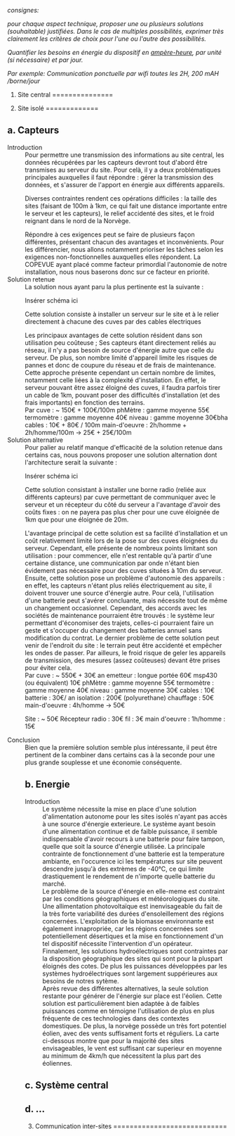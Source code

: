 *consignes:*

*pour chaque aspect technique, proposer une ou plusieurs solutions (souhaitable) justifiées. Dans le cas de multiples possibilités, exprimer très clairement les critères de choix pour l'une ou l'autre des possibilités.*

*Quantifier les besoins en énergie du dispositif en [ampère-heure](http://fr.wikipedia.org/wiki/Amp%C3%A8re-heure), par unité (si nécessaire) et par jour.*

*Par exemple: Communication ponctuelle par wifi toutes les 2H, 200 mAH /borne/jour*


1. Site central
===============


2. Site isolé
=============

a. Capteurs
-----------

<dl>
  <dt>Introduction</dt>
  <dd>
  Pour permettre une transmission des informations au site central, les données récupérées par les capteurs devront tout d'abord être transmises 
   au serveur du site. Pour celà, il y a deux problématiques principales auxquelles il faut répondre : gérer la transmission des données, et s'assurer
   de l'apport en énergie aux différents appareils.
   
  Diverses contraintes rendent ces opérations difficiles : la taille des sites (faisant de 100m à 1km, ce qui fait une distance importante entre le serveur
   et les capteurs), le relief accidenté des sites, et le froid reignant dans le nord de la Norvège.
  </dd>
  <dd>
  Répondre à ces exigences peut se faire de plusieurs façon différentes, présentant chacun des avantages et inconvénients. Pour les différencier,
   nous allons notamment prioriser les tâches selon les exigences non-fonctionnelles auxquelles elles répondent. La COPEVUE ayant placé comme facteur
   primordial l'autonomie de notre installation, nous nous baserons donc sur ce facteur en priorité.
  </dd>
  
  <dt>Solution retenue</dt>
  <dd>
  La solution nous ayant paru la plus pertinente est la suivante :
  
  Insérer schéma ici
  
  Cette solution consiste à installer un serveur sur le site et à le relier directement à chacune des cuves par des cables électriques
  </dd>
  <dd>
  Les principaux avantages de cette solution résident dans son utilisation peu coûteuse ; Ses capteurs étant directement reliés au réseau, 
   il n'y a pas besoin de source d'énergie autre que celle du serveur. De plus, son nombre limité d'appareil limite les risques de pannes 
   et donc de coupure du réseau et de frais de maintenance.
  </dd>
  <dd>
  Cette approche présente cependant un certain nombre de limites, notamment celle liées à la complexité d'installation. En effet, le serveur pouvant
   être assez éloigné des cuves, il faudra parfois tirer un cable de 1km, pouvant poser des difficultés d'installation (et des frais importants) en fonction
   des terrains.
  </dd>
  <dd>
  Par cuve : ~ 150€ + 100€/100m
  phMètre : gamme moyenne 55€
  termomètre : gamme moyenne 40€
  niveau : gamme moyenne 30€bha
  cables : 10€ + 80€ / 100m
  main-d'oeuvre : 2h/homme + 2h/homme/100m -> 25€ + 25€/100m
  </dd>

  <dt>Solution alternative</dt>
  <dd>
  Pour palier au relatif manque d'efficacité de la solution retenue dans certains cas, nous pouvons proposer une solution alternation dont l'architecture serait la suivante :
  
  Insérer schéma ici
  
  Cette solution consistant à installer une borne radio (reliée aux différents capteurs) par cuve permettant de communiquer avec le serveur et un récepteur du côté du serveur a l'avantage d'avoir des coûts fixes : on ne payera pas plus cher 
   pour une cuve éloignée de 1km que pour une éloignée de 20m.
  </dd>
  <dd>
  L'avantage principal de cette solution est sa facilité d'installation et un coût relativement limité lors de la pose sur des cuves éloignées du serveur. Cependant, elle présente de nombreux points limitant son utilisation : pour commencer,
   elle n'est rentable qu'à partir d'une certaine distance, une communication par onde n'étant bien évidement pas nécessaire pour des cuves situées à 10m du serveur. Ensuite, cette solution pose un problème d'autonomie des appareils : en effet,
    les capteurs n'étant plus reliés électriquement au site, il doivent trouver une source d'énergie autre. Pour celà, l'utilisation d'une batterie peut s'avérer concluante, mais nécessite tout de même un changement occasionnel. Cependant, des accords
	avec les sociétés de maintenance pourraient être trouvés : le système leur permettant d'économiser des trajets, celles-ci pourraient faire un geste et s'occuper du changement des batteries annuel sans modification du contrat. Le dernier problème de cette
	solution peut venir de l'endroit du site : le terrain peut être accidenté et empêcher les ondes de passer. Par ailleurs, le froid risque de geler les appareils de transmission, des mesures (assez coûteuses) devant être prises pour éviter cela.
  </dd>
  <dd>
  Par cuve : ~ 550€ + 30€ an
  emetteur : longue portée 60€
  msp430 (ou équivalent) 10€
  phMètre : gamme moyenne 55€
  termomètre : gamme moyenne 40€
  niveau : gamme moyenne 30€
  cables : 10€
  batterie : 30€/ an
  isolation : 200€ (polyurethane) 
  chauffage : 50€
  main-d'oeuvre : 4h/homme -> 50€
  
  Site : ~ 50€
  Récepteur radio : 30€
  fil : 3€
  main d'oeuvre : 1h/homme : 15€
  </dd>
</dl>

<dt>Conclusion</dt>
  <dd>Bien que la première solution semble plus intéressante, il peut être pertinent de la combiner dans certains cas à la seconde pour une plus grande souplesse et une économie conséquente.


b. Energie
----------
<dl>
	<dt> Introduction </dt>
	<dd>
	Le système nécessite la mise en place d'une solution d'alimentation autonome pour les sites isolés n'ayant pas accès à une source d'énergie exterieure. Le système ayant besoin d'une alimentation continue et de faible puissance, il semble indispensable d'avoir recours à une batterie pour faire tampon, quelle que soit la source d'énergie utilisée. La principale contrainte de fonctionnement d'une batterie est la temperature ambiante, en l'occurence ici les températures sur site peuvent descendre jusqu'à des extrèmes de -40°C, ce qui limite drastiquement le rendement de n'importe quelle batterie du marché.
	</dd>
	<dd>
	Le problème de la source d'énergie en elle-meme est contraint par les conditions géographiques et météorologiques du site. Une allimentation photovoltaïque est inenvisageable du fait de la très forte variabilité des durées d'ensoleillement des régions concernées. L'exploitation de la biomasse environnante est également innapropriée, car les régions concernées sont potentiellement désertiques et la mise en fonctionnement d'un tel dispositif nécessite l'intervention d'un opérateur. Finnalement, les solutions hydroélectriques sont contraintes par la disposition géographique des sites qui sont pour la pluspart éloignés des cotes. De plus les puissances développées par les systèmes hydroélectriques sont largement suppérieures aux besoins de notres sytème.
	</dd>
	<dd>
	Après revue des différentes alternatives, la seule solution restante pour générer de l'énergie sur place est l'éolien. Cette solution est particulièrement bien adaptée à de faibles puissances comme en témoigne l'utilisation de plus en plus fréquente de ces technologies dans des contextes domestiques. De plus, la norvège possède un très fort potentiel éolien, avec des vents suffisament forts et réguliers. La carte ci-dessous montre que pour la majorité des sites envisageables, le vent est suffisant car superieur en moyenne au minimum de 4km/h que nécessitent la plus part des éoliennes.
	</dd>
</dl>

c. Système central
------------------

d. ...
------


3. Communication inter-sites
============================
